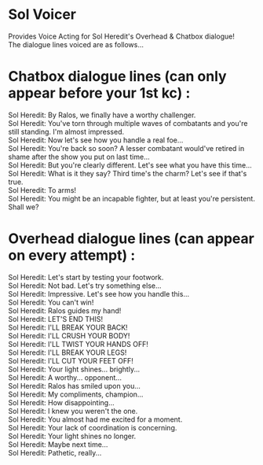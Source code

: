# Sol Voicer
Provides Voice Acting for Sol Heredit's Overhead & Chatbox dialogue!  
The dialogue lines voiced are as follows...
# Chatbox dialogue lines (can only appear before your 1st kc) :
Sol Heredit: By Ralos, we finally have a worthy challenger.  
Sol Heredit: You've torn through multiple waves of combatants and you're still standing. I'm almost impressed.  
Sol Heredit: Now let's see how you handle a real foe...  
Sol Heredit: You're back so soon? A lesser combatant would've retired in shame after the show you put on last time...  
Sol Heredit: But you're clearly different. Let's see what you have this time...  
Sol Heredit: What is it they say? Third time's the charm? Let's see if that's true.  
Sol Heredit: To arms!  
Sol Heredit: You might be an incapable fighter, but at least you're persistent. Shall we?
# Overhead dialogue lines (can appear on every attempt) :
Sol Heredit: Let's start by testing your footwork.  
Sol Heredit: Not bad. Let's try something else...  
Sol Heredit: Impressive. Let's see how you handle this...  
Sol Heredit: You can't win!  
Sol Heredit: Ralos guides my hand!  
Sol Heredit: LET'S END THIS!  
Sol Heredit: I'LL BREAK YOUR BACK!  
Sol Heredit: I'LL CRUSH YOUR BODY!  
Sol Heredit: I'LL TWIST YOUR HANDS OFF!  
Sol Heredit: I'LL BREAK YOUR LEGS!  
Sol Heredit: I'LL CUT YOUR FEET OFF!  
Sol Heredit: Your light shines... brightly...  
Sol Heredit: A worthy... opponent...  
Sol Heredit: Ralos has smiled upon you...  
Sol Heredit: My compliments, champion...  
Sol Heredit: How disappointing...  
Sol Heredit: I knew you weren't the one.  
Sol Heredit: You almost had me excited for a moment.  
Sol Heredit: Your lack of coordination is concerning.  
Sol Heredit: Your light shines no longer.  
Sol Heredit: Maybe next time...  
Sol Heredit: Pathetic, really...